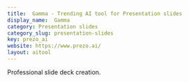 ```yaml
---
title:  Gamma - Trending AI tool for Presentation slides
display_name:  Gamma
category: Presentation slides
category_slug: presentation-slides
key: prezo_ai
website: https://www.prezo.ai/
layout: aitool
---
```


Professional slide deck creation.
